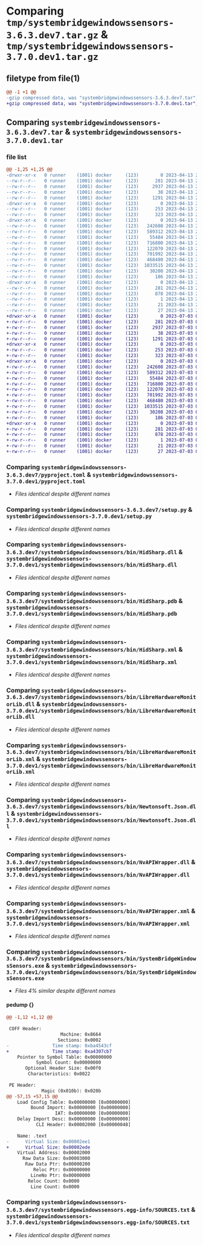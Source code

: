 # Comparing `tmp/systembridgewindowssensors-3.6.3.dev7.tar.gz` & `tmp/systembridgewindowssensors-3.7.0.dev1.tar.gz`

## filetype from file(1)

```diff
@@ -1 +1 @@
-gzip compressed data, was "systembridgewindowssensors-3.6.3.dev7.tar", last modified: Thu Apr 13 20:22:51 2023, max compression
+gzip compressed data, was "systembridgewindowssensors-3.7.0.dev1.tar", last modified: Mon Jul  3 08:36:16 2023, max compression
```

## Comparing `systembridgewindowssensors-3.6.3.dev7.tar` & `systembridgewindowssensors-3.7.0.dev1.tar`

### file list

```diff
@@ -1,25 +1,25 @@
-drwxr-xr-x   0 runner    (1001) docker     (123)        0 2023-04-13 20:22:51.908687 systembridgewindowssensors-3.6.3.dev7/
--rw-r--r--   0 runner    (1001) docker     (123)      281 2023-04-13 20:22:51.908687 systembridgewindowssensors-3.6.3.dev7/PKG-INFO
--rw-r--r--   0 runner    (1001) docker     (123)     2937 2023-04-13 20:22:29.000000 systembridgewindowssensors-3.6.3.dev7/pyproject.toml
--rw-r--r--   0 runner    (1001) docker     (123)       38 2023-04-13 20:22:51.908687 systembridgewindowssensors-3.6.3.dev7/setup.cfg
--rw-r--r--   0 runner    (1001) docker     (123)     1291 2023-04-13 20:22:29.000000 systembridgewindowssensors-3.6.3.dev7/setup.py
-drwxr-xr-x   0 runner    (1001) docker     (123)        0 2023-04-13 20:22:51.892686 systembridgewindowssensors-3.6.3.dev7/systembridgewindowssensors/
--rw-r--r--   0 runner    (1001) docker     (123)      253 2023-04-13 20:22:29.000000 systembridgewindowssensors-3.6.3.dev7/systembridgewindowssensors/__init__.py
--rw-r--r--   0 runner    (1001) docker     (123)      323 2023-04-13 20:22:49.000000 systembridgewindowssensors-3.6.3.dev7/systembridgewindowssensors/_version.py
-drwxr-xr-x   0 runner    (1001) docker     (123)        0 2023-04-13 20:22:51.908687 systembridgewindowssensors-3.6.3.dev7/systembridgewindowssensors/bin/
--rw-r--r--   0 runner    (1001) docker     (123)   242608 2023-04-13 20:22:30.000000 systembridgewindowssensors-3.6.3.dev7/systembridgewindowssensors/bin/HidSharp.dll
--rw-r--r--   0 runner    (1001) docker     (123)   589312 2023-04-13 20:22:30.000000 systembridgewindowssensors-3.6.3.dev7/systembridgewindowssensors/bin/HidSharp.pdb
--rw-r--r--   0 runner    (1001) docker     (123)    55484 2023-04-13 20:22:30.000000 systembridgewindowssensors-3.6.3.dev7/systembridgewindowssensors/bin/HidSharp.xml
--rw-r--r--   0 runner    (1001) docker     (123)   716800 2023-04-13 20:22:30.000000 systembridgewindowssensors-3.6.3.dev7/systembridgewindowssensors/bin/LibreHardwareMonitorLib.dll
--rw-r--r--   0 runner    (1001) docker     (123)   122070 2023-04-13 20:22:30.000000 systembridgewindowssensors-3.6.3.dev7/systembridgewindowssensors/bin/LibreHardwareMonitorLib.xml
--rw-r--r--   0 runner    (1001) docker     (123)   701992 2023-04-13 20:22:30.000000 systembridgewindowssensors-3.6.3.dev7/systembridgewindowssensors/bin/Newtonsoft.Json.dll
--rw-r--r--   0 runner    (1001) docker     (123)   468480 2023-04-13 20:22:30.000000 systembridgewindowssensors-3.6.3.dev7/systembridgewindowssensors/bin/NvAPIWrapper.dll
--rw-r--r--   0 runner    (1001) docker     (123)  1033515 2023-04-13 20:22:30.000000 systembridgewindowssensors-3.6.3.dev7/systembridgewindowssensors/bin/NvAPIWrapper.xml
--rw-r--r--   0 runner    (1001) docker     (123)    30208 2023-04-13 20:22:30.000000 systembridgewindowssensors-3.6.3.dev7/systembridgewindowssensors/bin/SystemBridgeWindowsSensors.exe
--rw-r--r--   0 runner    (1001) docker     (123)      186 2023-04-13 20:22:30.000000 systembridgewindowssensors-3.6.3.dev7/systembridgewindowssensors/bin/SystemBridgeWindowsSensors.exe.config
-drwxr-xr-x   0 runner    (1001) docker     (123)        0 2023-04-13 20:22:51.896687 systembridgewindowssensors-3.6.3.dev7/systembridgewindowssensors.egg-info/
--rw-r--r--   0 runner    (1001) docker     (123)      281 2023-04-13 20:22:51.000000 systembridgewindowssensors-3.6.3.dev7/systembridgewindowssensors.egg-info/PKG-INFO
--rw-r--r--   0 runner    (1001) docker     (123)      878 2023-04-13 20:22:51.000000 systembridgewindowssensors-3.6.3.dev7/systembridgewindowssensors.egg-info/SOURCES.txt
--rw-r--r--   0 runner    (1001) docker     (123)        1 2023-04-13 20:22:51.000000 systembridgewindowssensors-3.6.3.dev7/systembridgewindowssensors.egg-info/dependency_links.txt
--rw-r--r--   0 runner    (1001) docker     (123)       21 2023-04-13 20:22:51.000000 systembridgewindowssensors-3.6.3.dev7/systembridgewindowssensors.egg-info/requires.txt
--rw-r--r--   0 runner    (1001) docker     (123)       27 2023-04-13 20:22:51.000000 systembridgewindowssensors-3.6.3.dev7/systembridgewindowssensors.egg-info/top_level.txt
+drwxr-xr-x   0 runner    (1001) docker     (123)        0 2023-07-03 08:36:16.420017 systembridgewindowssensors-3.7.0.dev1/
+-rw-r--r--   0 runner    (1001) docker     (123)      281 2023-07-03 08:36:16.416017 systembridgewindowssensors-3.7.0.dev1/PKG-INFO
+-rw-r--r--   0 runner    (1001) docker     (123)     2937 2023-07-03 08:35:50.000000 systembridgewindowssensors-3.7.0.dev1/pyproject.toml
+-rw-r--r--   0 runner    (1001) docker     (123)       38 2023-07-03 08:36:16.420017 systembridgewindowssensors-3.7.0.dev1/setup.cfg
+-rw-r--r--   0 runner    (1001) docker     (123)     1291 2023-07-03 08:35:50.000000 systembridgewindowssensors-3.7.0.dev1/setup.py
+drwxr-xr-x   0 runner    (1001) docker     (123)        0 2023-07-03 08:36:16.408017 systembridgewindowssensors-3.7.0.dev1/systembridgewindowssensors/
+-rw-r--r--   0 runner    (1001) docker     (123)      253 2023-07-03 08:35:50.000000 systembridgewindowssensors-3.7.0.dev1/systembridgewindowssensors/__init__.py
+-rw-r--r--   0 runner    (1001) docker     (123)      323 2023-07-03 08:36:13.000000 systembridgewindowssensors-3.7.0.dev1/systembridgewindowssensors/_version.py
+drwxr-xr-x   0 runner    (1001) docker     (123)        0 2023-07-03 08:36:16.416017 systembridgewindowssensors-3.7.0.dev1/systembridgewindowssensors/bin/
+-rw-r--r--   0 runner    (1001) docker     (123)   242608 2023-07-03 08:35:51.000000 systembridgewindowssensors-3.7.0.dev1/systembridgewindowssensors/bin/HidSharp.dll
+-rw-r--r--   0 runner    (1001) docker     (123)   589312 2023-07-03 08:35:51.000000 systembridgewindowssensors-3.7.0.dev1/systembridgewindowssensors/bin/HidSharp.pdb
+-rw-r--r--   0 runner    (1001) docker     (123)    55484 2023-07-03 08:35:51.000000 systembridgewindowssensors-3.7.0.dev1/systembridgewindowssensors/bin/HidSharp.xml
+-rw-r--r--   0 runner    (1001) docker     (123)   716800 2023-07-03 08:35:51.000000 systembridgewindowssensors-3.7.0.dev1/systembridgewindowssensors/bin/LibreHardwareMonitorLib.dll
+-rw-r--r--   0 runner    (1001) docker     (123)   122070 2023-07-03 08:35:51.000000 systembridgewindowssensors-3.7.0.dev1/systembridgewindowssensors/bin/LibreHardwareMonitorLib.xml
+-rw-r--r--   0 runner    (1001) docker     (123)   701992 2023-07-03 08:35:51.000000 systembridgewindowssensors-3.7.0.dev1/systembridgewindowssensors/bin/Newtonsoft.Json.dll
+-rw-r--r--   0 runner    (1001) docker     (123)   468480 2023-07-03 08:35:51.000000 systembridgewindowssensors-3.7.0.dev1/systembridgewindowssensors/bin/NvAPIWrapper.dll
+-rw-r--r--   0 runner    (1001) docker     (123)  1033515 2023-07-03 08:35:52.000000 systembridgewindowssensors-3.7.0.dev1/systembridgewindowssensors/bin/NvAPIWrapper.xml
+-rw-r--r--   0 runner    (1001) docker     (123)    30208 2023-07-03 08:35:52.000000 systembridgewindowssensors-3.7.0.dev1/systembridgewindowssensors/bin/SystemBridgeWindowsSensors.exe
+-rw-r--r--   0 runner    (1001) docker     (123)      186 2023-07-03 08:35:52.000000 systembridgewindowssensors-3.7.0.dev1/systembridgewindowssensors/bin/SystemBridgeWindowsSensors.exe.config
+drwxr-xr-x   0 runner    (1001) docker     (123)        0 2023-07-03 08:36:16.408017 systembridgewindowssensors-3.7.0.dev1/systembridgewindowssensors.egg-info/
+-rw-r--r--   0 runner    (1001) docker     (123)      281 2023-07-03 08:36:16.000000 systembridgewindowssensors-3.7.0.dev1/systembridgewindowssensors.egg-info/PKG-INFO
+-rw-r--r--   0 runner    (1001) docker     (123)      878 2023-07-03 08:36:16.000000 systembridgewindowssensors-3.7.0.dev1/systembridgewindowssensors.egg-info/SOURCES.txt
+-rw-r--r--   0 runner    (1001) docker     (123)        1 2023-07-03 08:36:16.000000 systembridgewindowssensors-3.7.0.dev1/systembridgewindowssensors.egg-info/dependency_links.txt
+-rw-r--r--   0 runner    (1001) docker     (123)       21 2023-07-03 08:36:16.000000 systembridgewindowssensors-3.7.0.dev1/systembridgewindowssensors.egg-info/requires.txt
+-rw-r--r--   0 runner    (1001) docker     (123)       27 2023-07-03 08:36:16.000000 systembridgewindowssensors-3.7.0.dev1/systembridgewindowssensors.egg-info/top_level.txt
```

### Comparing `systembridgewindowssensors-3.6.3.dev7/pyproject.toml` & `systembridgewindowssensors-3.7.0.dev1/pyproject.toml`

 * *Files identical despite different names*

### Comparing `systembridgewindowssensors-3.6.3.dev7/setup.py` & `systembridgewindowssensors-3.7.0.dev1/setup.py`

 * *Files identical despite different names*

### Comparing `systembridgewindowssensors-3.6.3.dev7/systembridgewindowssensors/bin/HidSharp.dll` & `systembridgewindowssensors-3.7.0.dev1/systembridgewindowssensors/bin/HidSharp.dll`

 * *Files identical despite different names*

### Comparing `systembridgewindowssensors-3.6.3.dev7/systembridgewindowssensors/bin/HidSharp.pdb` & `systembridgewindowssensors-3.7.0.dev1/systembridgewindowssensors/bin/HidSharp.pdb`

 * *Files identical despite different names*

### Comparing `systembridgewindowssensors-3.6.3.dev7/systembridgewindowssensors/bin/HidSharp.xml` & `systembridgewindowssensors-3.7.0.dev1/systembridgewindowssensors/bin/HidSharp.xml`

 * *Files identical despite different names*

### Comparing `systembridgewindowssensors-3.6.3.dev7/systembridgewindowssensors/bin/LibreHardwareMonitorLib.dll` & `systembridgewindowssensors-3.7.0.dev1/systembridgewindowssensors/bin/LibreHardwareMonitorLib.dll`

 * *Files identical despite different names*

### Comparing `systembridgewindowssensors-3.6.3.dev7/systembridgewindowssensors/bin/LibreHardwareMonitorLib.xml` & `systembridgewindowssensors-3.7.0.dev1/systembridgewindowssensors/bin/LibreHardwareMonitorLib.xml`

 * *Files identical despite different names*

### Comparing `systembridgewindowssensors-3.6.3.dev7/systembridgewindowssensors/bin/Newtonsoft.Json.dll` & `systembridgewindowssensors-3.7.0.dev1/systembridgewindowssensors/bin/Newtonsoft.Json.dll`

 * *Files identical despite different names*

### Comparing `systembridgewindowssensors-3.6.3.dev7/systembridgewindowssensors/bin/NvAPIWrapper.dll` & `systembridgewindowssensors-3.7.0.dev1/systembridgewindowssensors/bin/NvAPIWrapper.dll`

 * *Files identical despite different names*

### Comparing `systembridgewindowssensors-3.6.3.dev7/systembridgewindowssensors/bin/NvAPIWrapper.xml` & `systembridgewindowssensors-3.7.0.dev1/systembridgewindowssensors/bin/NvAPIWrapper.xml`

 * *Files identical despite different names*

### Comparing `systembridgewindowssensors-3.6.3.dev7/systembridgewindowssensors/bin/SystemBridgeWindowsSensors.exe` & `systembridgewindowssensors-3.7.0.dev1/systembridgewindowssensors/bin/SystemBridgeWindowsSensors.exe`

 * *Files 4% similar despite different names*

#### pedump {}

```diff
@@ -1,12 +1,12 @@
 
 COFF Header:
 	                Machine: 0x8664
 	               Sections: 0x0002
-	             Time stamp: 0xba4543cf
+	             Time stamp: 0xa4307cb7
 	Pointer to Symbol Table: 0x00000000
 	   	   Symbol Count: 0x00000000
 	   Optional Header Size: 0x00f0
 	   	Characteristics: 0x0022
 
 PE Header:
 	         Magic (0x010b): 0x020b
@@ -57,15 +57,15 @@
 	Load Config Table: 0x00000000 [0x00000000]
 	     Bound Import: 0x00000000 [0x00000000]
 	              IAT: 0x00000000 [0x00000000]
 	Delay Import Desc: 0x00000000 [0x00000000]
 	       CLI Header: 0x00002000 [0x00000048]
 
 	Name: .text
-	   Virtual Size: 0x00002ee1
+	   Virtual Size: 0x00002ede
 	Virtual Address: 0x00002000
 	  Raw Data Size: 0x00003000
 	   Raw Data Ptr: 0x00000200
 	      Reloc Ptr: 0x00000000
 	     LineNo Ptr: 0x00000000
 	    Reloc Count: 0x0000
 	     Line Count: 0x0000
```

### Comparing `systembridgewindowssensors-3.6.3.dev7/systembridgewindowssensors.egg-info/SOURCES.txt` & `systembridgewindowssensors-3.7.0.dev1/systembridgewindowssensors.egg-info/SOURCES.txt`

 * *Files identical despite different names*

